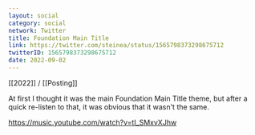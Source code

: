 ```yaml
---
layout: social
category: social
network: Twitter
title: Foundation Main Title
link: https://twitter.com/steinea/status/1565798373298675712
twitterID: 1565798373298675712
date: 2022-09-02
---
```


[[2022]] / [[Posting]]

At first I thought it was the main Foundation Main Title theme, but after a quick re-listen to that, it was obvious that it wasn't the same.

<https://music.youtube.com/watch?v=tI_SMxvXJhw>
